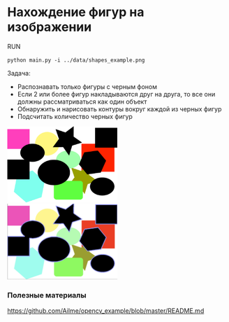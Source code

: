 # Нахождение фигур на изображении

RUN

    python main.py -i ../data/shapes_example.png


Задача:

* Распознавать только фигуры с черным фоном
* Если 2 или более фигур накладываются друг на друга, то все они должны рассматриваться как один объект
* Обнаружить и нарисовать контуры вокруг каждой из черных фигур
* Подсчитать количество черных фигур

<img width="50%" src="../data/shapes_example.png"></img>
<img width="50%" src="../data/result.png"></img>

### Полезные материалы

https://github.com/Ailme/opencv_example/blob/master/README.md